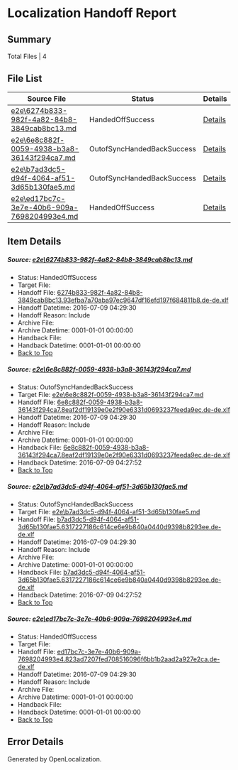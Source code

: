 # <a name='report-top'></a> Localization Handoff Report

## Summary
 Total Files | 4

## File List
 Source File | Status | Details 
 ----------- | ------ | ------- 
 [e2e\6274b833-982f-4a82-84b8-3849cab8bc13.md](https://github.com/OpenLocalizationTestOrg/oltest/blob/09bd949d2ba2fb9acb01c9e988e481aabfa555e2/e2e/6274b833-982f-4a82-84b8-3849cab8bc13.md) | HandedOffSuccess | [Details](#4f9bb2a62db16d463c3371ed8a2cf8ca7ca9b1392)
 [e2e\6e8c882f-0059-4938-b3a8-36143f294ca7.md](https://github.com/OpenLocalizationTestOrg/oltest/blob/3d8f9f9eb9d5a303d1f4b31f6addc1d1dcfacf83/e2e/6e8c882f-0059-4938-b3a8-36143f294ca7.md) | OutofSyncHandedBackSuccess | [Details](#c465c61d10c1f236eddcacdf5295d432ea93e45e3)
 [e2e\b7ad3dc5-d94f-4064-af51-3d65b130fae5.md](https://github.com/OpenLocalizationTestOrg/oltest/blob/3d8f9f9eb9d5a303d1f4b31f6addc1d1dcfacf83/e2e/b7ad3dc5-d94f-4064-af51-3d65b130fae5.md) | OutofSyncHandedBackSuccess | [Details](#93ef6512b98eb5078212a4c47a6338bd580aa6755)
 [e2e\ed17bc7c-3e7e-40b6-909a-7698204993e4.md](https://github.com/OpenLocalizationTestOrg/oltest/blob/eb8e9336582c0b451b8c786a841b523cb5c522f2/e2e/ed17bc7c-3e7e-40b6-909a-7698204993e4.md) | HandedOffSuccess | [Details](#03f28117f6625bd51b5fc4676dbd118e81d12f756)

## Item Details
##### <a name='4f9bb2a62db16d463c3371ed8a2cf8ca7ca9b1392'></a> Source: [e2e\6274b833-982f-4a82-84b8-3849cab8bc13.md](https://github.com/OpenLocalizationTestOrg/oltest/blob/09bd949d2ba2fb9acb01c9e988e481aabfa555e2/e2e/6274b833-982f-4a82-84b8-3849cab8bc13.md)
* Status: HandedOffSuccess
* Target File: 
* Handoff File: [6274b833-982f-4a82-84b8-3849cab8bc13.93efba7a70aba97ec9647df16efd197f684811b8.de-de.xlf](https://github.com/OpenLocalizationTestOrg/olhandoff-e2e/blob/a21a7e76d366061341015615a3fe79bdb8b1c953/ol-handoff/OpenLocalizationTestOrg/oltest-dede-fly/ci/ht/6274b833-982f-4a82-84b8-3849cab8bc13.93efba7a70aba97ec9647df16efd197f684811b8.de-de.xlf)
* Handoff Datetime: 2016-07-09 04:29:30
* Handoff Reason: Include
* Archive File: 
* Archive Datetime: 0001-01-01 00:00:00
* Handback File: 
* Handback Datetime: 0001-01-01 00:00:00
* [Back to Top](#report-top)

##### <a name='c465c61d10c1f236eddcacdf5295d432ea93e45e3'></a> Source: [e2e\6e8c882f-0059-4938-b3a8-36143f294ca7.md](https://github.com/OpenLocalizationTestOrg/oltest/blob/3d8f9f9eb9d5a303d1f4b31f6addc1d1dcfacf83/e2e/6e8c882f-0059-4938-b3a8-36143f294ca7.md)
* Status: OutofSyncHandedBackSuccess
* Target File: [e2e\6e8c882f-0059-4938-b3a8-36143f294ca7.md](https://github.com/OpenLocalizationTestOrg/oltest-dede-fly/blob/92b434a9e6c728a25f10d105dc2c007690072e7a/e2e/6e8c882f-0059-4938-b3a8-36143f294ca7.md)
* Handoff File: [6e8c882f-0059-4938-b3a8-36143f294ca7.8eaf2df19139e0e2f90e6331d0693237feeda9ec.de-de.xlf](https://github.com/OpenLocalizationTestOrg/olhandoff-e2e/blob/a21a7e76d366061341015615a3fe79bdb8b1c953/ol-handoff/OpenLocalizationTestOrg/oltest-dede-fly/ci/ht/6e8c882f-0059-4938-b3a8-36143f294ca7.8eaf2df19139e0e2f90e6331d0693237feeda9ec.de-de.xlf)
* Handoff Datetime: 2016-07-09 04:29:30
* Handoff Reason: Include
* Archive File: 
* Archive Datetime: 0001-01-01 00:00:00
* Handback File: [6e8c882f-0059-4938-b3a8-36143f294ca7.8eaf2df19139e0e2f90e6331d0693237feeda9ec.de-de.xlf](https://github.com/OpenLocalizationTestOrg/olhandback-e2e/blob/adba54cd8930bb4a5c07c75e3d466c19ae101246/ol-handback/OpenLocalizationTestOrg/oltest-dede-fly/ci/high/6e8c882f-0059-4938-b3a8-36143f294ca7.8eaf2df19139e0e2f90e6331d0693237feeda9ec.de-de.xlf)
* Handback Datetime: 2016-07-09 04:27:52
* [Back to Top](#report-top)

##### <a name='93ef6512b98eb5078212a4c47a6338bd580aa6755'></a> Source: [e2e\b7ad3dc5-d94f-4064-af51-3d65b130fae5.md](https://github.com/OpenLocalizationTestOrg/oltest/blob/3d8f9f9eb9d5a303d1f4b31f6addc1d1dcfacf83/e2e/b7ad3dc5-d94f-4064-af51-3d65b130fae5.md)
* Status: OutofSyncHandedBackSuccess
* Target File: [e2e\b7ad3dc5-d94f-4064-af51-3d65b130fae5.md](https://github.com/OpenLocalizationTestOrg/oltest-dede-fly/blob/92b434a9e6c728a25f10d105dc2c007690072e7a/e2e/b7ad3dc5-d94f-4064-af51-3d65b130fae5.md)
* Handoff File: [b7ad3dc5-d94f-4064-af51-3d65b130fae5.6317227186c614ce6e9b840a0440d9398b8293ee.de-de.xlf](https://github.com/OpenLocalizationTestOrg/olhandoff-e2e/blob/a21a7e76d366061341015615a3fe79bdb8b1c953/ol-handoff/OpenLocalizationTestOrg/oltest-dede-fly/ci/ht/b7ad3dc5-d94f-4064-af51-3d65b130fae5.6317227186c614ce6e9b840a0440d9398b8293ee.de-de.xlf)
* Handoff Datetime: 2016-07-09 04:29:30
* Handoff Reason: Include
* Archive File: 
* Archive Datetime: 0001-01-01 00:00:00
* Handback File: [b7ad3dc5-d94f-4064-af51-3d65b130fae5.6317227186c614ce6e9b840a0440d9398b8293ee.de-de.xlf](https://github.com/OpenLocalizationTestOrg/olhandback-e2e/blob/adba54cd8930bb4a5c07c75e3d466c19ae101246/ol-handback/OpenLocalizationTestOrg/oltest-dede-fly/ci/high/b7ad3dc5-d94f-4064-af51-3d65b130fae5.6317227186c614ce6e9b840a0440d9398b8293ee.de-de.xlf)
* Handback Datetime: 2016-07-09 04:27:52
* [Back to Top](#report-top)

##### <a name='03f28117f6625bd51b5fc4676dbd118e81d12f756'></a> Source: [e2e\ed17bc7c-3e7e-40b6-909a-7698204993e4.md](https://github.com/OpenLocalizationTestOrg/oltest/blob/eb8e9336582c0b451b8c786a841b523cb5c522f2/e2e/ed17bc7c-3e7e-40b6-909a-7698204993e4.md)
* Status: HandedOffSuccess
* Target File: 
* Handoff File: [ed17bc7c-3e7e-40b6-909a-7698204993e4.823ad7207fed708516096f6bb1b2aad2a927e2ca.de-de.xlf](https://github.com/OpenLocalizationTestOrg/olhandoff-e2e/blob/a21a7e76d366061341015615a3fe79bdb8b1c953/ol-handoff/OpenLocalizationTestOrg/oltest-dede-fly/ci/ht/ed17bc7c-3e7e-40b6-909a-7698204993e4.823ad7207fed708516096f6bb1b2aad2a927e2ca.de-de.xlf)
* Handoff Datetime: 2016-07-09 04:29:30
* Handoff Reason: Include
* Archive File: 
* Archive Datetime: 0001-01-01 00:00:00
* Handback File: 
* Handback Datetime: 0001-01-01 00:00:00
* [Back to Top](#report-top)


## Error Details

Generated by OpenLocalization.
